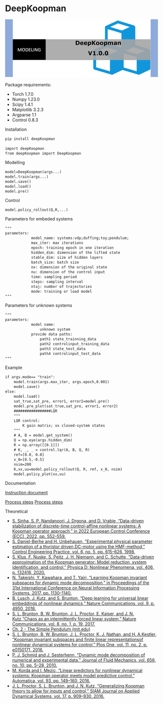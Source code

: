 
# DeepKoopman

<img src="https://github.com/IdealDD11/DeepKoopman/blob/main/DeepKoopman/PNG/2.png" width="600px">


Package requirements: 
* Torch 1.7.0
* Numpy 1.23.0
* Scipy 1.4.1
* Matplotlib 3.2.3
* Argparse 1.1
* Control	0.8.3


Installation
```
pip install deepKoopman

import deepKoopman
from deepKoopman import DeepKoopman
```

Modelling
```
model=DeepKoopman(args...)
model.train(args...)
model.save()
model.load()
model.pre()
```

Control
```
model.policy_rollout(Q,R,...)
```

Parameters for embeded systems
```
"""
parameters:
            model_name: systems:vdp;duffing;toy;pendulum;
            max_iter: max iterations
            epoch: training epoch in one iteration
            hidden_dim: dimension of the lifted state
            stable_dim: size of hidden layers
            batch_size: batch size
            nx: dimension of the original state
            nu: dimension of the control input
            time: sampling period
            steps: sampling interval
            ntaj: number of trajectories
            mode: training or load model                            
""" 
```

Parameters for unknown systems
```
"""
parameters:
            model name:
                unknown system  
            provide data paths:
                path1 state_trainning_data
                path2 controlinput_training_data
                path3 state_test_data
                path4 controlinput_test_data
"""                        
```

Example
```
if args.mode== "train":
    model.train(args.max_iter, args.epoch,0.001)
    model.save()
else:
    model.load()
    sat_true,sat_pre, error1, error2=model.pre()
    model.pre_plot(sat_true,sat_pre, error1, error2)
    #################LQR
    """
    LQR control: 
        K gain matrix; xx closed-system states
    """
    # A, B = model.get_system()
    Q = np.eye(args.hidden_dim)
    R = np.array([[0.1]])
    # K, _, _ = control.lqr(A, B, Q, R)    
    ref=[0.0, 0.0]
    x_0=[0.5,-0.5]
    nsim=200
    K,xx,uu=model.policy_rollout(Q, R, ref, x_0, nsim)
    model.policy_plot(xx,uu)
```

Documentation  

[Instruction document](https://github.com/IdealDD11/DeepKoopman/blob/f2f1dea6f99933591d36ecc50af93a3e5a931ce4/Instruction%20source%20document.pdf)

[Process steps](https://github.com/IdealDD11/DeepKoopman/blob/main/DeepKoopman/PNG/4.png)
[Process steps](https://github.com/IdealDD11/DeepKoopman/blob/main/DeepKoopman/PNG/3.png)

Theoretical  

* [S. Sinha, S. P. Nandanoori, J. Drgona, and D. Vrabie, “Data-driven stabilization of discrete-time control-affine nonlinear systems: A Koopman operator approach,” in 2022 European Control Conference (ECC), 2022, pp. 552–559.](https://doi.org/10.23919/ECC55457.2022.9837986)
* [S. Daniel-Berhe and H. Unbehauen, “Experimental physical parameter estimation of a thyristor driven DC-motor using the HMF-method,” Control Engineering Practice, vol. 6, no. 5, pp. 615–626, 1998.](https://doi.org/10.1016/S0967-0661(98)00036-7)
* [S. Klus, F. Nuske, S. Peitz, J. H. Niemann, and C. Schutte, “Data-driven approximation of the Koopman generator: Model reduction, system identification, and control,” Physica D: Nonlinear Phenomena, vol. 406, p. 132416, 2020.](https://doi.org/10.1016/j.physd.2020.132416)
* [N. Takeishi, Y. Kawahara, and T. Yairi, “Learning Koopman invariant subspaces for dynamic mode decomposition,” in Proceedings of the 31st International Conference on Neural Information Processing Systems, 2017, pp. 1130–1140.](https://api.semanticscholar.org/CorpusID:22736336)
* [B. Lusch, J. Kutz, and S. Brunton, “Deep learning for universal linear embeddings of nonlinear dynamics,” Nature Communications, vol. 9, p. 4950, 2018.](https://doi.org/10.1038/s41467-018-07210-0)
* [S. L. Brunton, B. W. Brunton, J. L. Proctor, E. Kaiser, and J. N. Kutz,“Chaos as an intermittently forced linear system,” Nature Communications, vol. 8, no. 1, p. 19, 2017.](https://doi.org/10.1038/s41467-017-00030-8})
* [Ch. 2 - The Simple Pendulum (mit.edu)](http://underactuated.mit.edu/pend.html)
* [S. L. Brunton, B. W. Brunton, J. L. Proctor, K. J. Nathan, and H. A.Kestler, “Koopman invariant subspaces and finite linear representationsof nonlinear dynamical systems for control,” Plos One, vol. 11, no. 2, p. e0150171, 2016. 
](https://doi.org/10.1371/journal.pone.0150171)
* [P. J. Schmid and J. Sesterhenn, “Dynamic mode decomposition of numerical and experimental data,” Journal of Fluid Mechanics, vol. 656, no. 10, pp. 5–28, 2010. ](https://doi.org/10.1017/S0022112010001217)
* [M. Korda and I. Mezic, “Linear predictors for nonlinear dynamical systems: Koopman operator meets model predictive control,” Automatica, vol. 93, pp. 149–160, 2016. ](https://doi.org/10.1016/j.automatica.2018.03.046)
* [J. L. Proctor, S. L. Brunton, and J. N. Kutz, “Generalizing Koopman theory to allow for inputs and control,” SIAM Journal on Applied Dynamical Systems, vol. 17, p. 909–930, 2016.](https://doi.org/10.1137/16M1062296)
